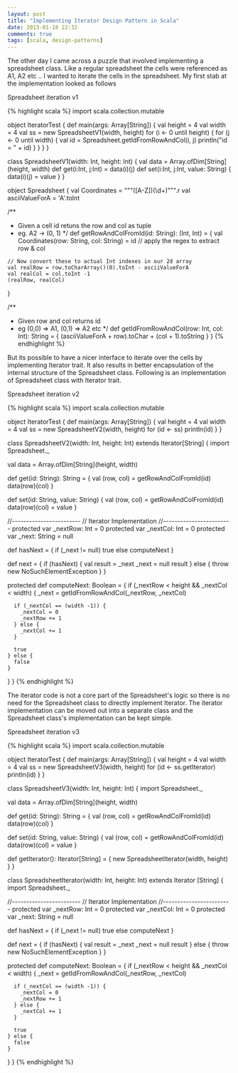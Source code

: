 ```yaml
---
layout: post
title: "Implementing Iterator Design Pattern in Scala"
date: 2013-01-18 22:32
comments: true
tags: [scala, design-patterns]
---
```

The other day I came across a puzzle that involved implementing a spreadsheet class. Like a
regular spreadsheet the cells were referenced as A1, A2 etc .. I wanted to iterate the cells
in the spreadsheet. My first stab at the implementation looked as follows

Spreadsheet iteration v1

{% highlight scala %}
import scala.collection.mutable

object IteratorTest {
  def main(args: Array[String]) {
    val height = 4
    val width = 4
    val ss = new SpreadsheetV1(width, height)
    for (i <- 0 until height) {
      for (j <- 0 until width) {
        val id = Spreadsheet.getIdFromRowAndCol(i, j)
        println("id = " + id)
      }
    }
  }
}

class SpreadsheetV1(width: Int, height: Int) {
  val data = Array.ofDim[String](height, width)
  def get(i:Int, j:Int) = data(i)(j)
  def set(i:Int, j:Int, value: String) { data(i)(j) = value }
}

object Spreadsheet {
  val Coordinates = """([A-Z])(\d+)""".r
  val asciiValueForA = 'A'.toInt

  /**
   * Given a cell id retuns the row and col as tuple
   * eg. A2 -> (0, 1)
   */
  def getRowAndColFromId(id: String): (Int, Int) = {
    val Coordinates(row: String, col: String) = id // apply the regex to extract row & col

    // Now convert these to actual Int indexes in our 2d array
    val realRow = row.toCharArray()(0).toInt - asciiValueForA
    val realCol = col.toInt -1
    (realRow, realCol)
  }

  /**
   * Given row and col returns id
   * eg (0,0) => A1, (0,1) => A2 etc
   */
  def getIdFromRowAndCol(row: Int, col: Int): String = {
    (asciiValueForA + row).toChar + (col + 1).toString
  }
}
{% endhighlight %}

But its possible to have a nicer interface to iterate over the cells by implementing Iterator
trait. It also results in better encapsulation of the internal structure of the Spreadsheet
class. Following is an implementation of Spreadsheet class with Iterator trait.

Spreadsheet iteration v2

{% highlight scala %}
import scala.collection.mutable

object IteratorTest {
  def main(args: Array[String]) {
    val height = 4
    val width = 4
    val ss = new SpreadsheetV2(width, height)
    for (id <- ss)
      println(id)
  }
}

class SpreadsheetV2(width: Int, height: Int) extends Iterator[String] {
  import Spreadsheet._

  val data = Array.ofDim[String](height, width)

  def get(id: String): String = {
    val (row, col) = getRowAndColFromId(id)
    data(row)(col)
  }

  def set(id: String, value: String) {
    val (row, col) = getRowAndColFromId(id)
    data(row)(col)  = value
  }

  //------------------------
  // Iterator Implementation
  //------------------------
  protected var _nextRow: Int = 0
  protected var _nextCol: Int = 0
  protected var _next: String = null

  def hasNext = {
    if (_next != null)
      true
    else
      computeNext
  }

  def next = {
    if (hasNext) {
      val result = _next
      _next = null
      result
    } else {
      throw new NoSuchElementException
    }
  }

  protected def computeNext: Boolean = {
    if (_nextRow < height && _nextCol < width) {
      _next = getIdFromRowAndCol(_nextRow, _nextCol)

      if (_nextCol == (width -1)) {
        _nextCol = 0
        _nextRow += 1
      } else {
        _nextCol += 1
      }

      true
    } else {
      false
    }
  }
}
{% endhighlight %}

The iterator code is not a core part of the Spreadsheet's logic so there is no need for the
Spreadsheet class to directly implement Iterator. The iterator implementation can be moved out
into a separate class and the Spreadsheet class's implementation can be kept simple.

Spreadsheet iteration v3

{% highlight scala %}
import scala.collection.mutable

object IteratorTest {
  def main(args: Array[String]) {
    val height = 4
    val width = 4
    val ss = new SpreadsheetV3(width, height)
    for (id <- ss.getIterator)
      println(id)
  }
}

class SpreadsheetV3(width: Int, height: Int) {
  import Spreadsheet._

  val data = Array.ofDim[String](height, width)

  def get(id: String): String = {
    val (row, col) = getRowAndColFromId(id)
    data(row)(col)
  }

  def set(id: String, value: String) {
    val (row, col) = getRowAndColFromId(id)
    data(row)(col)  = value
  }

  def getIterator(): Iterator[String] = {
    new SpreadsheetIterator(width, height)
  }
}

class SpreadsheetIterator(width: Int, height: Int) extends Iterator [String] {
  import Spreadsheet._

  //------------------------
  // Iterator Implementation
  //------------------------
  protected var _nextRow: Int = 0
  protected var _nextCol: Int = 0
  protected var _next: String = null

  def hasNext = {
    if (_next != null)
      true
    else
      computeNext
  }

  def next = {
    if (hasNext) {
      val result = _next
      _next = null
      result
    } else {
      throw new NoSuchElementException
    }
  }

  protected def computeNext: Boolean = {
    if (_nextRow < height && _nextCol < width) {
      _next = getIdFromRowAndCol(_nextRow, _nextCol)

      if (_nextCol == (width -1)) {
        _nextCol = 0
        _nextRow += 1
      } else {
        _nextCol += 1
      }

      true
    } else {
      false
    }
  }
}
{% endhighlight %}
